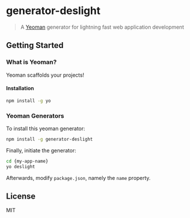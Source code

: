 # generator-deslight

> A [Yeoman](http://yeoman.io) generator for lightning fast web application development

## Getting Started

### What is Yeoman?

Yeoman scaffolds your projects!

#### Installation

```bash
npm install -g yo
```

### Yeoman Generators

To install this yeoman generator:

```bash
npm install -g generator-deslight
```

Finally, initiate the generator:

```bash
cd {my-app-name}
yo deslight
```

Afterwards, modify `package.json`, namely the `name` property.

## License

MIT
